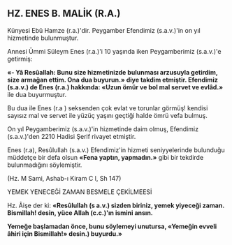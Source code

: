 ## HZ. ENES B. MALİK (R.A.)

Künyesi Ebû Hamze (r.a.)'dir. Peygamber Efendimiz (s.a.v.)'in on yıl hizmetinde bulunmuş­tur.

Annesi Ümmi Süleym Enes (r.a.)'i 10 yaşın­da iken Peygamberimiz (s.a.v.)'e getirmiş:

**«- Yâ Resûallah: Bunu size hizmetinizde bulunması arzusuyla getirdim, size armağan et­tim. Ona dua buyurun.» diye takdim etmiştir. Efendimiz (s.a.v.) de Enes (r.a.) hakkında: «Uzun ömür ve bol mal servet ve evlâd.»** ile dua buyurmuştur.

Bu dua ile Enes (r.a ) seksenden çok evlat ve torunlar görmüş! kendisi sayısız mal ve ser­vet ile yüzüç yaşını geçtiği halde ömrü vefa bul­muş.

On yıl Peygamberimiz (s.a.v.)'in hizmetin­de daim olmuş, Efendimiz (s.a.v.)'den 2210 Ha­disi Şerif rivayet etmiştir.

Enes (r.a), Resûlullah (s.a.v.) Efendimiz'in hizmeti seniyyelerinde bulunduğu müddetçe bir defa olsun **«Fena yaptın, yapmadın.»** gibi bir tekdirde bulunmadığını söylemiştir.

(Hz. M Sami, Ashab-ı Kiram C l, Sh 147)

YEMEK YENECEĞİ ZAMAN BESMELE ÇEKİLMEESİ

Hz. Âişe der ki: **«Resûlullah (s a.v.) sizden biriniz, yemek yiyeceği zaman. Bismillah! desin, yüce Allah (c.c.)'ın ismini ansın.**

**Yemeğe başlamadan önce, bunu söylemeyi unutursa, «Yemeğin evveli âhiri için Bismillah!» desin.) buyurdu.»**
